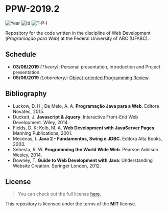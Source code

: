 # PPW-2019.2
![Year][year] ![Id][id] ![T-P-I][tpi]

Repository for the code written in the discipline of
Web Development (*Programação para Web*) at the 
Federal University of ABC (UFABC).

[year]: https://flat.badgen.net/badge/year/2019.2/blue
[id]: https://flat.badgen.net/badge/id/MCZA019-13/orange
[tpi]: https://flat.badgen.net/badge/T-P-I/2-2-4/grey

## Schedule

- **03/06/2019** *(Theory)*: Personal presentation, Introduction
      and Project presentation.
- **05/06/2019** *(Laboratory)*: [Object-oriented Programming Review].

[Object-oriented Programming Review]: laboratory/2019.06.05/

## Bibliography

- Luckow, D. H.; De Melo, A. A. **Programação Java para a Web**.
  Editora Novatec, 2015.
- Duckett, J. **Javascript & Jquery**: Interactive Front-End 
  Web Development. Wiley, 2014.
- Fields, D. K; Kolb, M. A. **Web Development with JavaServer 
  Pages**. Manning Publications, 2001.
- Mecenas, I. **Java 2 - Fundamentos, Swing e JDBC**.
  Editora Alta Books, 2003.
- Sebesta, R. W. **Programming the World Wide Web**.
  Pearson Addison Wesley, 2014.
- Downey, T. **Guide to Web Development with Java**:
  Understanding Website Creation. Springer London, 2012.

## License

> You can check out the full license [here](LICENSE).

This repository is licensed under the terms of the **MIT** license.
